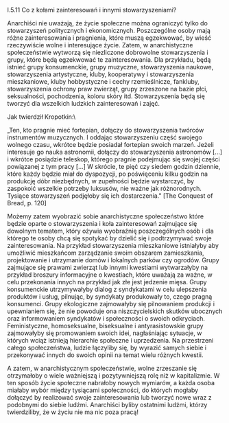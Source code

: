 I.5.11 Co z kołami zainteresowań i innymi stowarzyszeniami?

Anarchiści nie uważają, że życie społeczne można ograniczyć tylko do
stowarzyszeń politycznych i ekonomicznych. Poszczególne osoby mają różne
zainteresowania i pragnienia, które muszą egzekwować, by wieść
rzeczywiście wolne i interesujące życie. Zatem, w anarchistyczne
społeczeństwie wytworzą się niezliczone dobrowolne stowarzyszenia i
grupy, które będą egzekwować te zainteresowania. Dla przykładu, będą
istnieć grupy konsumenckie, grupy muzyczne, stowarzyszenia naukowe,
stowarzyszenia artystyczne, kluby, kooperatywy i stowarzyszenia
mieszkaniowe, kluby hobbystyczne i cechy rzemieślnicze, fankluby,
stowarzyszenia ochrony praw zwierząt, grupy zrzeszone na bazie płci,
seksualności, pochodzenia, koloru skóry itd. Stowarzyszenia będą się
tworzyć dla wszelkich ludzkich zainteresowań i zajęć.

Jak twierdził Kropotkin:\

„Ten, kto pragnie mieć fortepian, dołączy do stowarzyszenia twórców
instrumentów muzycznych. I oddając stowarzyszeniu część swojego wolnego
czasu, wkrótce będzie posiadał fortepian swoich marzeń. Jeżeli
interesuje go nauka astronomii, dołączy do stowarzyszenia astronomów
\[...\] i wkrótce posiądzie teleskop, którego pragnie podejmując się
swojej części powiązanej z tym pracy \[...\] W skrócie, te pięć czy
siedem godzin dziennie, które każdy będzie miał do dyspozycji, po
poświęceniu kilku godzin na produkcję dóbr niezbędnych, w zupełności
będzie wystarczyć, by zaspokoić wszelkie potrzeby luksusów, nie ważne
jak różnorodnych. Tysiące stowarzyszeń podjęłoby się ich dostarczenia."
\[The Conquest of Bread, p. 120\]

Możemy zatem wyobrazić sobie anarchistyczne społeczeństwo które będzie
oparte o stowarzyszenia i koła zainteresowań zajmujące się dowolnym
tematem, który ożywia wyobraźnię poszczególnych osób i dla którego te
osoby chcą się spotykać by dzielić się i podtrzymywać swoje
zainteresowania. Na przykład stowarzyszenia mieszkaniowe istniałyby aby
umożliwić mieszkańcom zarządzanie swoim obszarem zamieszkania,
projektowanie i utrzymanie domów i lokalnych parków czy ogrodów. Grupy
zajmujące się prawami zwierząt lub innymi kwestiami wytwarzałyby na
przykład broszury informacyjne o kwestiach, które uważają za ważne, w
celu przekonania innych na przykład jak złe jest jedzenie mięsa. Grupy
konsumenckie utrzymywałyby dialog z syndykatami w celu ulepszenia
produktów i usług, pilnując, by syndykaty produkowały to, czego pragną
konsumenci. Grupy ekologiczne zajmowałyby się pilnowaniem produkcji i
upewnianiem się, że nie powoduje ona niszczycielskich skutków ubocznych
oraz informowaniem syndykatów i społeczności o swoich odkryciach.
Feministyczne, homoseksualne, biseksualne i antyrasistowskie grupy
zajmowałyby się promowaniem swoich idei, nagłaśniając sytuacje, w
których wciąż istnieją hierarchie społeczne i uprzedzenia. Na
przestrzeni całego społeczeństwa, ludzie łączyliby się, by wyrazić
samych siebie i przekonywać innych do swoich opinii na temat wielu
różnych kwestii.

A zatem, w anarchistycznym społeczeństwie, wolne zrzeszanie się
otrzymałoby o wiele ważniejszą i pozytywniejszą rolę niż w kapitalizmie.
W ten sposób życie społeczne nabrałoby nowych wymiarów, a każda osoba
miałaby wybór między tysiącami społeczności, do których mogłaby dołączyć
by realizować swoje zainteresowania lub tworzyć nowe wraz z podobnymi do
siebie ludźmi. Anarchiści byliby ostatnimi ludźmi, którzy twierdziliby,
że w życiu nie ma nic poza pracą!
